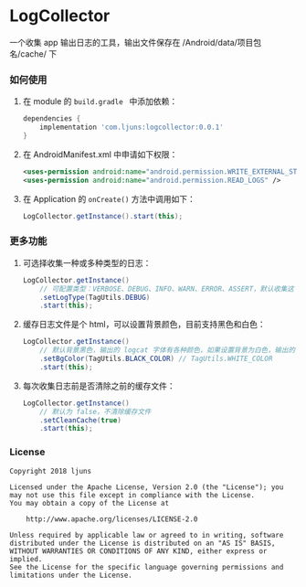 # LogCollector
一个收集 app 输出日志的工具，输出文件保存在 /Android/data/项目包名/cache/ 下

### 如何使用
1. 在 module 的 `build.gradle ` 中添加依赖：
	``` gradle
	dependencies {
		implementation 'com.ljuns:logcollector:0.0.1'
	}
	```
2. 在 AndroidManifest.xml 中申请如下权限：
	``` xml
  	<uses-permission android:name="android.permission.WRITE_EXTERNAL_STORAGE" />
  	<uses-permission android:name="android.permission.READ_LOGS" />
  	```
3. 在 Application 的 `onCreate()` 方法中调用如下：
  	``` java
  	LogCollector.getInstance().start(this);
  	```
### 更多功能
1. 可选择收集一种或多种类型的日志：
	``` java
  	LogCollector.getInstance()
	  	// 可配置类型：VERBOSE、DEBUG、INFO、WARN、ERROR、ASSERT，默认收集这 6 种
	  	.setLogType(TagUtils.DEBUG)
	  	.start(this);
  	```
2. 缓存日志文件是个 html，可以设置背景颜色，目前支持黑色和白色：
	  ``` java
	  LogCollector.getInstance()
		  // 默认背景黑色，输出的 logcat 字体有各种颜色，如果设置背景为白色，输出的 logcat 字体为黑色
		  .setBgColor(TagUtils.BLACK_COLOR) // TagUtils.WHITE_COLOR
		  .start(this);
	  ```
3. 每次收集日志前是否清除之前的缓存文件：
	  ``` java
	  LogCollector.getInstance()
		  // 默认为 false，不清除缓存文件
		  .setCleanCache(true)
		  .start(this);
	  ```

### License
	Copyright 2018 ljuns

	Licensed under the Apache License, Version 2.0 (the "License");	you may not use this file except in compliance with the License.
	You may obtain a copy of the License at

		http://www.apache.org/licenses/LICENSE-2.0

	Unless required by applicable law or agreed to in writing, software
	distributed under the License is distributed on an "AS IS" BASIS,
	WITHOUT WARRANTIES OR CONDITIONS OF ANY KIND, either express or implied.
	See the License for the specific language governing permissions and
	limitations under the License.
